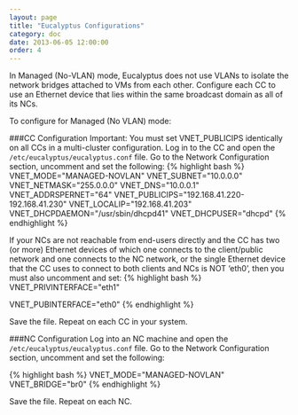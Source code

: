 ```yaml
---
layout: page
title: "Eucalyptus Configurations"
category: doc
date: 2013-06-05 12:00:00
order: 4
---
```


In Managed (No-VLAN) mode, Eucalyptus does not use VLANs to isolate the network bridges attached to VMs from each other. Configure each CC to use an Ethernet device that lies within the same broadcast domain as all of its NCs.

To configure for Managed (No VLAN) mode:

###CC Configuration
Important: You must set VNET_PUBLICIPS identically on all CCs in a multi-cluster configuration.
Log in to the CC and open the `/etc/eucalyptus/eucalyptus.conf` file.
Go to the Network Configuration section, uncomment and set the following:
{% highlight bash %}
VNET_MODE="MANAGED-NOVLAN"
VNET_SUBNET="10.0.0.0"
VNET_NETMASK="255.0.0.0"
VNET_DNS="10.0.0.1"
VNET_ADDRSPERNET="64"
VNET_PUBLICIPS="192.168.41.220-192.168.41.230"
VNET_LOCALIP="192.168.41.203"
VNET_DHCPDAEMON="/usr/sbin/dhcpd41"
VNET_DHCPUSER="dhcpd"
{% endhighlight %}

If your NCs are not reachable from end-users directly and the CC has two (or more) Ethernet devices of which one connects to the client/public network and one connects to the NC network, or the single Ethernet device that the CC uses to connect to both clients and NCs is NOT ‘eth0’, then you must also uncomment and set:
{% highlight bash %}
VNET_PRIVINTERFACE="eth1"

VNET_PUBINTERFACE="eth0"
{% endhighlight %}

Save the file.
Repeat on each CC in your system.


###NC Configuration
Log into an NC machine and open the `/etc/eucalyptus/eucalyptus.conf` file.
Go to the Network Configuration section, uncomment and set the following:

{% highlight bash %}
VNET_MODE="MANAGED-NOVLAN"
VNET_BRIDGE="br0"
{% endhighlight %}

Save the file.
Repeat on each NC.


